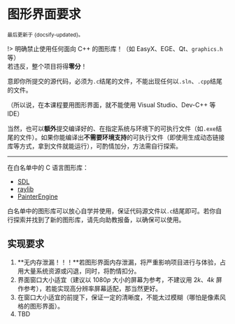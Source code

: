 # 图形界面要求

<small>最后更新于 {docsify-updated}。</small>

!> 明确禁止使用任何面向 C++ 的图形库！（如 EasyX、EGE、Qt、`graphics.h`等）</br>若违反，整个项目将得**零分**！

意即你所提交的源代码，必须为`.c`结尾的文件，不能出现任何以`.sln`、`.cpp`结尾的文件。

（所以说，在本课程要用图形界面，就不能使用 Visual Studio、Dev-C++ 等 IDE）

当然，也可以**额外**提交编译好的、在指定系统与环境下的可执行文件（如`.exe`结尾的文件）。如果你能编译出**不需要环境支持**的可执行文件（即使用生成动态链接库等方式，拿到文件就能运行），可酌情加分，方法需自行探索。

---

在白名单中的 C 语言图形库：

- [SDL](http://www.libsdl.org/)
- [raylib](https://www.raylib.com/)
- [PainterEngine](https://www.painterengine.com/)

白名单中的图形库可以放心自学并使用，保证代码源文件以`.c`结尾即可。若你自行探索并找到了新的图形库，请先向助教报备，以确保可以使用。

## 实现要求

1. **无内存泄漏！！！**若图形界面内存泄漏，将严重影响项目进行与体验，占用大量系统资源或闪退，同时，将酌情扣分。
2. 界面窗口大小适宜（建议以 $1080p$ 大小的屏幕为参考，不建议用 $2k$、$4k$ 屏作参考），若能实现高分辨率屏幕适配，那当然更好。
3. 在窗口大小适宜的前提下，保证一定的清晰度，不能太过模糊（哪怕是像素风格的图形界面）。
4. TBD